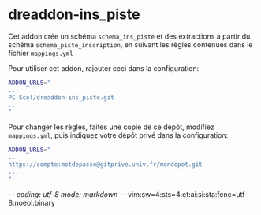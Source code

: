 # dreaddon-ins_piste

Cet addon crée un schéma `schema_ins_piste` et des extractions à partir du
schéma `schema_piste_inscription`, en suivant les règles contenues dans le
fichier `mappings.yml`

Pour utiliser cet addon, rajouter ceci dans la configuration:
~~~sh
ADDON_URLS="
...
PC-Scol/dreaddon-ins_piste.git
...
"
~~~

Pour changer les règles, faites une copie de ce dépôt, modifiez `mappings.yml`,
puis indiquez votre dépôt privé dans la configuration:
~~~sh
ADDON_URLS="
...
https://compte:motdepasse@gitprive.univ.fr/mondepot.git
...
"
~~~

-*- coding: utf-8 mode: markdown -*- vim:sw=4:sts=4:et:ai:si:sta:fenc=utf-8:noeol:binary